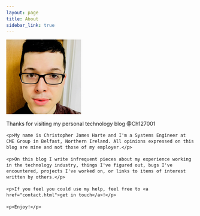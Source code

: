```yaml
---
layout: page
title: About
sidebar_link: true
---
```



<div class="left-col">
    <img src="uploads/0.jpeg">
</div>

<div class="right-col">
    <p>Thanks for visiting my personal technology blog @Ch127001</p>

    <p>My name is Christopher James Harte and I'm a Systems Engineer at CME Group in Belfast, Northern Ireland. All opinions expressed on this blog are mine and not those of my employer.</p>

    <p>On this blog I write infrequent pieces about my experience working in the technology industry, things I've figured out, bugs I've encountered, projects I've worked on, or links to items of interest written by others.</p>

    <p>If you feel you could use my help, feel free to <a href="contact.html">get in touch</a>!</p>

    <p>Enjoy!</p>
</div>
